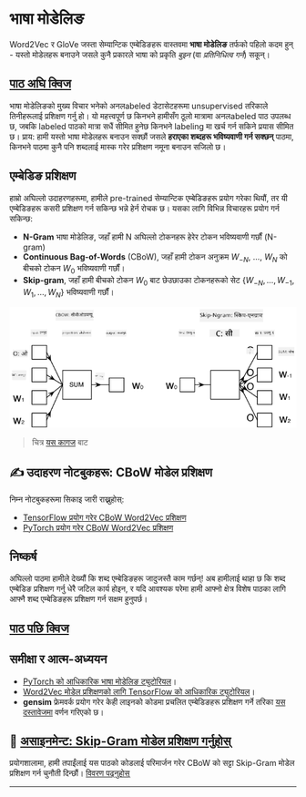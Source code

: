 <!--
CO_OP_TRANSLATOR_METADATA:
{
  "original_hash": "7ba20f54a5bfcd6521018cdfb17c7c57",
  "translation_date": "2025-09-23T07:23:02+00:00",
  "source_file": "lessons/5-NLP/15-LanguageModeling/README.md",
  "language_code": "ne"
}
-->
# भाषा मोडेलिङ

Word2Vec र GloVe जस्ता सेम्यान्टिक एम्बेडिङहरू वास्तवमा **भाषा मोडेलिङ** तर्फको पहिलो कदम हुन् - यस्तो मोडेलहरू बनाउने जसले कुनै प्रकारले भाषा को प्रकृति *बुझ्न* (वा *प्रतिनिधित्व गर्न*) सकून्।

## [पाठ अघि क्विज](https://ff-quizzes.netlify.app/en/ai/quiz/29)

भाषा मोडेलिङको मुख्य विचार भनेको अनलabeled डेटासेटहरूमा unsupervised तरिकाले तिनीहरूलाई प्रशिक्षण गर्नु हो। यो महत्त्वपूर्ण छ किनभने हामीसँग ठूलो मात्रामा अनलabeled पाठ उपलब्ध छ, जबकि labeled पाठको मात्रा सधैं सीमित हुनेछ किनभने labeling मा खर्च गर्न सकिने प्रयास सीमित छ। प्राय: हामी यस्तो भाषा मोडेलहरू बनाउन सक्छौं जसले **हराएका शब्दहरू भविष्यवाणी गर्न सक्छन्** पाठमा, किनभने पाठमा कुनै पनि शब्दलाई मास्क गरेर प्रशिक्षण नमूना बनाउन सजिलो छ।

## एम्बेडिङ प्रशिक्षण

हाम्रो अघिल्लो उदाहरणहरूमा, हामीले pre-trained सेम्यान्टिक एम्बेडिङहरू प्रयोग गरेका थियौं, तर यी एम्बेडिङहरू कसरी प्रशिक्षण गर्न सकिन्छ भन्ने हेर्न रोचक छ। यसका लागि विभिन्न विचारहरू प्रयोग गर्न सकिन्छ:

* **N-Gram** भाषा मोडेलिङ, जहाँ हामी N अघिल्लो टोकनहरू हेरेर टोकन भविष्यवाणी गर्छौं (N-gram)
* **Continuous Bag-of-Words** (CBoW), जहाँ हामी टोकन अनुक्रम $W_{-N}$, ..., $W_N$ को बीचको टोकन $W_0$ भविष्यवाणी गर्छौं।
* **Skip-gram**, जहाँ हामी बीचको टोकन $W_0$ बाट छेउछाउका टोकनहरूको सेट {$W_{-N},\dots, W_{-1}, W_1,\dots, W_N$} भविष्यवाणी गर्छौं।

![शब्दहरूलाई भेक्टरमा रूपान्तरण गर्ने एल्गोरिदमको कागजबाट चित्र](../../../../../translated_images/example-algorithms-for-converting-words-to-vectors.fbe9207a726922f6f0f5de66427e8a6eda63809356114e28fb1fa5f4a83ebda7.ne.png)

> चित्र [यस कागज](https://arxiv.org/pdf/1301.3781.pdf) बाट

## ✍️ उदाहरण नोटबुकहरू: CBoW मोडेल प्रशिक्षण

निम्न नोटबुकहरूमा सिकाइ जारी राख्नुहोस्:

* [TensorFlow प्रयोग गरेर CBoW Word2Vec प्रशिक्षण](CBoW-TF.ipynb)
* [PyTorch प्रयोग गरेर CBoW Word2Vec प्रशिक्षण](CBoW-PyTorch.ipynb)

## निष्कर्ष

अघिल्लो पाठमा हामीले देख्यौं कि शब्द एम्बेडिङहरू जादुजस्तै काम गर्छन्! अब हामीलाई थाहा छ कि शब्द एम्बेडिङ प्रशिक्षण गर्नु धेरै जटिल कार्य होइन, र यदि आवश्यक परेमा हामी आफ्नो क्षेत्र विशेष पाठका लागि आफ्नै शब्द एम्बेडिङहरू प्रशिक्षण गर्न सक्षम हुनुपर्छ।

## [पाठ पछि क्विज](https://ff-quizzes.netlify.app/en/ai/quiz/30)

## समीक्षा र आत्म-अध्ययन

* [PyTorch को आधिकारिक भाषा मोडेलिङ ट्युटोरियल](https://pytorch.org/tutorials/beginner/nlp/word_embeddings_tutorial.html)।
* [Word2Vec मोडेल प्रशिक्षणको लागि TensorFlow को आधिकारिक ट्युटोरियल](https://www.TensorFlow.org/tutorials/text/word2vec)।
* **gensim** फ्रेमवर्क प्रयोग गरेर केही लाइनको कोडमा प्रचलित एम्बेडिङहरू प्रशिक्षण गर्ने तरिका [यस दस्तावेजमा](https://pytorch.org/tutorials/beginner/nlp/word_embeddings_tutorial.html) वर्णन गरिएको छ।

## 🚀 [असाइनमेन्ट: Skip-Gram मोडेल प्रशिक्षण गर्नुहोस्](lab/README.md)

प्रयोगशालामा, हामी तपाईंलाई यस पाठको कोडलाई परिमार्जन गरेर CBoW को सट्टा Skip-Gram मोडेल प्रशिक्षण गर्न चुनौती दिन्छौं। [विवरण पढ्नुहोस्](lab/README.md)

---

